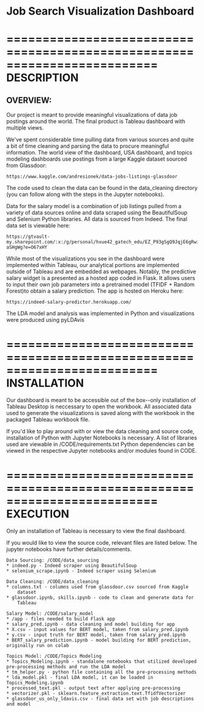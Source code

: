 # Job Search Visualization Dashboard

=========================================================================
DESCRIPTION
=========================================================================

OVERVIEW:
-------------------------------------------------------------------------
Our project is meant to provide meaningful visualizations of data job 
postings around the world. The final product is Tableau dashboard with 
multiple views. 

We've spent considerable time pulling data from various sources and quite 
a bit of time cleaning and parsing the data to procure meaningful 
information. The world view of the dashboard, USA dashboard, and topics 
modeling dashboards use postings from a large Kaggle dataset sourced from 
Glassdoor:

	https://www.kaggle.com/andresionek/data-jobs-listings-glassdoor

The code used to clean the data can be found in the data_cleaning
directory (you can follow along with the steps in the Jupyter notebooks).

Data for the salary model is a combination of job listings pulled from a 
variety of data sources online and data scraped using the BeautifulSoup 
and Selenium Python libraries. All data is sourced from Indeed. The final 
data set is viewable here:

	https://gtvault-my.sharepoint.com/:x:/g/personal/hxue42_gatech_edu/EZ_P93gSgQ9JqjE6gRwiV4kB2XIPNLaCRkhJpPj-aSHgWg?e=O67xHY
	
While most of the visualizations you see in the dashboard were implemented 
within Tableau, our analytical portions are implemented outside of Tableau 
and are embedded as webpages. Notably, the predictive salary widget is a 
presented as a hosted app coded in Flask. It allows users to input their
own job parameters into a pretrained model (TFIDF + Random Forest)to obtain 
a salary prediction. The app is hosted on Heroku here:

	https://indeed-salary-predictor.herokuapp.com/

The LDA model and analysis was implemented in Python and visualizations 
were produced using pyLDAvis


=========================================================================
INSTALLATION
=========================================================================
Our dashboard is meant to be accessible out of the box--only installation 
of Tableau Desktop is neccessary to open the workbook. All associated 
data used to generate the visualizations is saved along with the workbook
in the packaged Tableau workbook file. 

If you'd like to play around with or view the data cleaning and source 
code, installation of Python with Jupyter Notebooks is necessary. 
A list of libraries used are viewable in /CODE/requirements.txt
Python dependencies can be viewed in the respective Jupyter notebooks 
and/or modules found in CODE. 



=========================================================================
EXECUTION
=========================================================================
Only an installation of Tableau is necessary to view the final dashboard. 

If you would like to view the source code, relevant files are listed below.
The jupyter notebooks have further details/comments. 

	Data Sourcing: /CODE/data_sourcing
	* indeed.py - Indeed scraper using BeautifulSoup
	* selenium_scrape.ipynb - Indeed scraper using Selenium

	Data Cleaning: /CODE/data_cleaning 
	* columns.txt - columns used from glassdoor.csv sourced from Kaggle 
		dataset 
	* glassdoor.ipynb, skills.ipynb - code to clean and generate data for 
		Tableau

	Salary Model: /CODE/salary_model
	* /app - files needed to build Flask app
	* salary_pred.ipynb - data cleaning and model building for app
	* X.csv - input values for BERT model, taken from salary_pred.ipynb
	* y.csv - input truth for BERT model, taken from salary_pred.ipynb
	* BERT_salary_prediction.ipynb - model building for BERT prediction, originally run on colab
	
	Topics Model: /CODE/Topics Modeling
	* Topics_Modeling.ipynb - standalone notebooks that utilized developed pre-processing methods and run the LDA model
	* tm_helper.py - python file containing all the pre-processing methods
	* lda_model.pkl - final LDA model, it can be loaded in Topics_Modeling.ipynb
	* processed_text.pkl - output text after applying pre-processing
	* vectorizer.pkl - sklearn.feature_extraction.text.TfidfVectorizer
	* glassdoor_us_only_ldavis.csv - final data set with job descriptions and model

